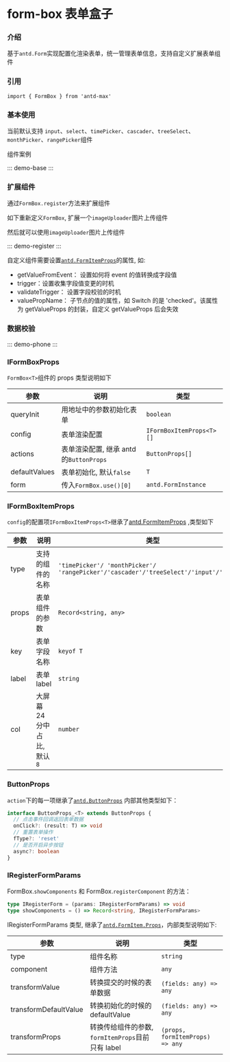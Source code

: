 # form-box 表单盒子

### 介绍

基于`antd.Form`实现配置化渲染表单，统一管理表单信息，支持自定义扩展表单组件

### 引用

```tsx
import { FormBox } from 'antd-max'
```

### 基本使用

当前默认支持 `input`、`select`、`timePicker`、`cascader`、`treeSelect`、`monthPicker`、`rangePicker`组件

组件案例

::: demo-base :::

### 扩展组件

通过`FormBox.register`方法来扩展组件

如下重新定义`FormBox`, 扩展一个`imageUploader`图片上传组件

然后就可以使用`imageUploader`图片上传组件

::: demo-register :::

自定义组件需要设置[`antd.FormItemProps`](https://ant.design/components/form-cn#formitem)的属性, 如:

- getValueFromEvent： 设置如何将 event 的值转换成字段值
- trigger：设置收集字段值变更的时机
- validateTrigger： 设置字段校验的时机
- valuePropName： 子节点的值的属性，如 Switch 的是 'checked'。该属性为 getValueProps 的封装，自定义 getValueProps 后会失效

### 数据校验

::: demo-phone :::

### IFormBoxProps

`FormBox<T>`组件的 props 类型说明如下

| 参数          | 说明                                    | 类型                     |
| ------------- | --------------------------------------- | ------------------------ |
| queryInit     | 用地址中的参数初始化表单                | `boolean`                |
| config        | 表单渲染配置                            | `IFormBoxItemProps<T>[]` |
| actions       | 表单渲染配置, 继承 antd 的`ButtonProps` | `ButtonProps[]`          |
| defaultValues | 表单初始化, 默认`false`                 | `T`                      |
| form          | 传入`FormBox.use()[0]`                  | `antd.FormInstance`      |

### IFormBoxItemProps

`config`的配置项`IFormBoxItemProps<T>`继承了[antd.FormItemProps](https://ant.design/components/form-cn#formitem) ,类型如下

| 参数  | 说明                        | 类型                                                                                  |
| ----- | --------------------------- | ------------------------------------------------------------------------------------- |
| type  | 支持的组件的名称            | `'timePicker'/ 'monthPicker'/ 'rangePicker'/'cascader'/'treeSelect'/'input'/'select'` |
| props | 表单组件的参数              | `Record<string, any>`                                                                 |
| key   | 表单字段名称                | `keyof T`                                                                             |
| label | 表单 label                  | `string`                                                                              |
| col   | 大屏幕 24 分中占比, 默认`8` | `number`                                                                              |

### ButtonProps

`action`下的每一项继承了[`antd.ButtonProps`](https://ant.design/components/button-cn#api)
内部其他类型如下：

```ts
interface ButtonProps_<T> extends ButtonProps {
  // 点击事件回调返回表单数据
  onClick?: (result: T) => void
  // 重置表单操作
  fType?: 'reset'
  // 是否开启异步按钮
  async?: boolean
}
```

### IRegisterFormParams

FormBox.`showComponents` 和 FormBox.`registerComponent` 的方法：

```ts
type IRegisterForm = (params: IRegisterFormParams) => void
type showComponents = () => Record<string, IRegisterFormParams>
```

IRegisterFormParams 类型, 继承了[`antd.FormItem.Props`](https://ant.design/components/form-cn#formitem)，内部类型说明如下:

| 参数                  | 说明                                              | 类型                            |
| --------------------- | ------------------------------------------------- | ------------------------------- |
| type                  | 组件名称                                          | `string`                        |
| component             | 组件方法                                          | `any`                           |
| transformValue        | 转换提交的时候的表单数据                          | `(fields: any) => any`          |
| transformDefaultValue | 转换初始化的时候的 defaultValue                   | `(fields: any) => any`          |
| transformProps        | 转换传给组件的参数, `formItemProps`目前只有 label | `(props, formItemProps) => any` |
